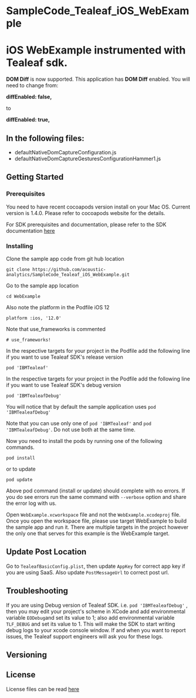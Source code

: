 # SampleCode_Tealeaf_iOS_WebExample
# iOS WebExample instrumented with Tealeaf sdk.

**DOM Diff** is now supported. This application has **DOM Diff** enabled. You will need to change from:

**diffEnabled: false,**

to 

**diffEnabled: true,**

## In the following files:

* defaultNativeDomCaptureConfiguration.js
* defaultNativeDomCaptureGesturesConfigurationHammer1.js

## Getting Started

### Prerequisites

You need to have recent cocoapods version install on your Mac OS. Current version is 1.4.0. Please refer to cocoapods website for the details.

For SDK prerequisites and documentation, please refer to the SDK documentation [here](https://developer.goacoustic.com/acoustic-exp-analytics/docs/acoustic-experience-analytics-tealeaf-sdk-for-ios-standard-and-mobile-editions)

### Installing

Clone the sample app code from git hub location

`git clone https://github.com/acoustic-analytics/SampleCode_Tealeaf_iOS_WebExample.git`

Go to the sample app location

`cd WebExample`

Also note the platform in the Podfile iOS 12

`platform :ios, '12.0'`

Note that use_frameworks is commented

`# use_frameworks!`

In the respective targets for your project in the Podfile add the following line if you want to use Tealeaf SDK's release version

`pod 'IBMTealeaf'`

In the respective targets for your project in the Podfile add the following line if you want to use Tealeaf SDK's debug version

`pod 'IBMTealeafDebug'`

You will notice that by default the sample application uses `pod 'IBMTealeafDebug'`

Note that you can use only one of  `pod 'IBMTealeaf'` and `pod 'IBMTealeafDebug'`. Do not use both at the same time.

Now you need to install the pods by running one of the following commands.

`pod install`

or to update

`pod update`

Above pod command (install or update) should complete with no errors. If you do see errors run the same command with `--verbose` option and share the error log with us.

Open `WebExample.xcworkspace` file and not the `WebExample.xcodeproj` file. Once you open the workspace file, please use target WebExample to build the sample app and run it. There are multiple targets in the project however the only one that serves for this example is the WebExample target.

## Update Post Location
Go to `TealeafBasicConfig.plist`, then update `AppKey` for correct app key if you are using SaaS. Also update `PostMessageUrl` to correct post url.

## Troubleshooting

If you are using Debug version of Tealeaf SDK. i.e. `pod 'IBMTealeafDebug'` , then you may edit your project's scheme in XCode and add environmental variable `EODebug`and set its value to 1; also add environmental variable `TLF_DEBUG` and set its value to 1. This will make the SDK to start writing debug logs to your xcode console window. If and when you want to report issues, the Tealeaf support engineers will ask you for these logs.


## Versioning


## License

License files can be read [here](https://github.com/acoustic-analytics/SampleCode_Tealeaf_iOS_WebExample/blob/master/Licenses/License)
